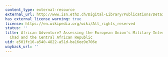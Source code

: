 ```yaml
---
content_type: external-resource
external_url: http://www.isn.ethz.ch/Digital-Library/Publications/Detail/?lng=en&id=57310
has_external_license_warning: true
license: https://en.wikipedia.org/wiki/All_rights_reserved
status: ''
title: African Adventure? Assessing the European Union's Military Intervention in
  Chad and the Central African Republic
uid: e501fc16-a540-4822-a51d-ba16ee9e706e
wayback_url: ''
---
```

